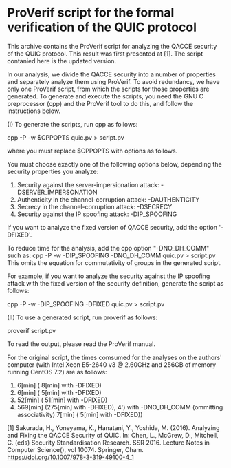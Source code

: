 # ProVerif script for the formal verification of the QUIC protocol

This archive contains the ProVerif script for analyzing the QACCE security
of the QUIC protocol. This result was first presented at [1]. 
The script contanied here is the updated version.

In our analysis, we divide the QACCE security into a number of properties
and separately analyze them using ProVerif. To avoid redundancy, we have
only one ProVerif script, from which the scripts for those properties are
generated. To generate and execute the scripts, you need the GNU C
preprocessor (cpp) and the ProVerif tool to do this, and follow the
instructions below.


(I) To generate the scripts, run cpp as follows:

   cpp -P -w $CPPOPTS quic.pv > script.pv

where you must replace $CPPOPTS with options as follows.

You must choose exactly one of the following options below, depending the
security properties you analyze:

 1) Security against the server-impersionation attack: -DSERVER_IMPERSONATION
 2) Authenticity in the channel-corruption attack:     -DAUTHENTICITY
 3) Secrecy in the channel-corruption attack:          -DSECRECY
 4) Security against the IP spoofing attack:           -DIP_SPOOFING

If you want to analyze the fixed version of QACCE security, add the option
'-DFIXED'.

To reduce time for the analysis, add the cpp option "-DNO_DH_COMM" such as:
   cpp -P -w -DIP_SPOOFING -DNO_DH_COMM quic.pv > script.pv
This omits the equation for commutativity of groups in the generated script.

For example, if you want to analyze the security against the IP spoofing
attack with the fixed version of the security definition, generate the
script as follows:
  
  cpp -P -w -DIP_SPOOFING -DFIXED quic.pv > script.pv

(II) To use a generated script, run proverif as follows:

   proverif script.pv

To read the output, please read the ProVerif manual.

For the original script, the times comsumed for the analyses on the authors' computer
(with Intel Xeon E5-2640 v3 @ 2.60GHz and 256GB of memory running CentOS 7.2)
are as follows:

  1)   6[min] (  8[min] with -DFIXED)
  2)   6[min] (  5[min] with -DFIXED)
  3)  52[min] ( 51[min] with -DFIXED)
  4) 569[min] (275[min] with -DFIXED),
  4') with -DNO_DH_COMM (ommitting associativity)
       7[min] (  5[min] with -DFIXED))

[1]   Sakurada, H., Yoneyama, K., Hanatani, Y., Yoshida, M. (2016).
  Analyzing and Fixing the QACCE Security of QUIC.
  In: Chen, L., McGrew, D., Mitchell, C. (eds) Security 
  Standardisation Research. SSR 2016.
  Lecture Notes in Computer Science(), vol 10074. Springer, Cham.
  https://doi.org/10.1007/978-3-319-49100-4_1
